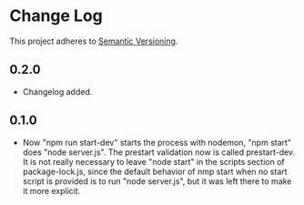 # Change Log

This project adheres to [Semantic Versioning](http://semver.org/).

## 0.2.0

* Changelog added.

## 0.1.0

* Now "npm run start-dev" starts the process with nodemon, "npm start" does "node server.js". The prestart validation now is called prestart-dev.  
It is not really necessary to leave "node start" in the scripts section of package-lock.js, since the default behavior of nmp start when no start script is provided is to run "node server.js", but it was left there to make it more explicit.
